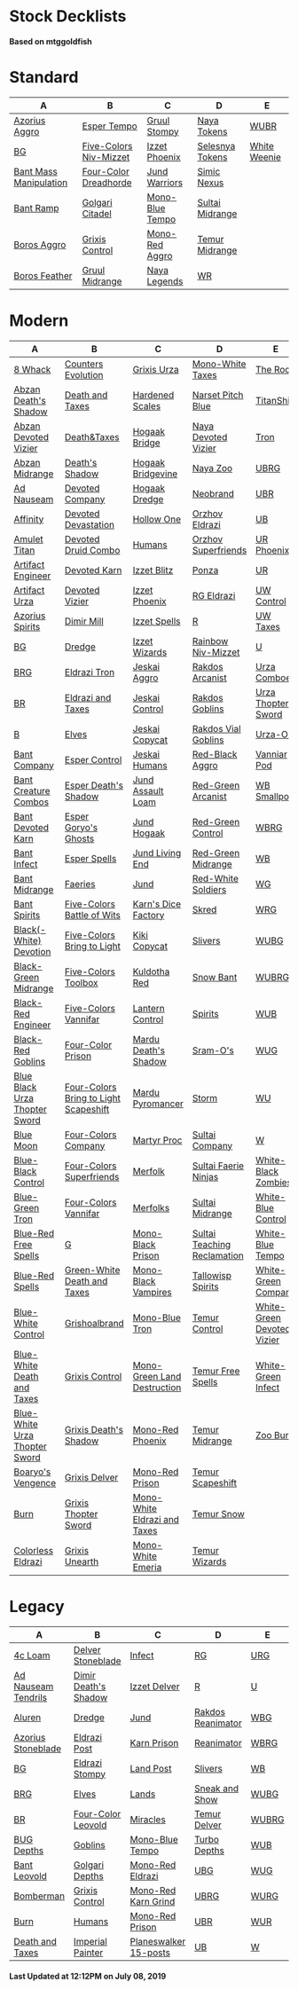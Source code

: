 # Stock Decklists
#### Based on mtggoldfish


# Standard

|                                       A                                        |                                       B                                        |                                C                                 |                                D                                 |                             E                              |
|--------------------------------------------------------------------------------|--------------------------------------------------------------------------------|------------------------------------------------------------------|------------------------------------------------------------------|------------------------------------------------------------|
|[Azorius Aggro](./mtggoldfish/Standard/decks/Azorius_Aggro.md)                  |[Esper Tempo](./mtggoldfish/Standard/decks/Esper_Tempo.md)                      |[Gruul Stompy](./mtggoldfish/Standard/decks/Gruul_Stompy.md)      |[Naya Tokens](./mtggoldfish/Standard/decks/Naya_Tokens.md)        |[WUBR](./mtggoldfish/Standard/decks/WUBR.md)                |
|[BG](./mtggoldfish/Standard/decks/BG.md)                                        |[Five-Colors Niv-Mizzet](./mtggoldfish/Standard/decks/Five-Colors_Niv-Mizzet.md)|[Izzet Phoenix](./mtggoldfish/Standard/decks/Izzet_Phoenix.md)    |[Selesnya Tokens](./mtggoldfish/Standard/decks/Selesnya_Tokens.md)|[White Weenie](./mtggoldfish/Standard/decks/White_Weenie.md)|
|[Bant Mass Manipulation](./mtggoldfish/Standard/decks/Bant_Mass_Manipulation.md)|[Four-Color Dreadhorde](./mtggoldfish/Standard/decks/Four-Color_Dreadhorde.md)  |[Jund Warriors](./mtggoldfish/Standard/decks/Jund_Warriors.md)    |[Simic Nexus](./mtggoldfish/Standard/decks/Simic_Nexus.md)        |                                                            |
|[Bant Ramp](./mtggoldfish/Standard/decks/Bant_Ramp.md)                          |[Golgari Citadel](./mtggoldfish/Standard/decks/Golgari_Citadel.md)              |[Mono-Blue Tempo](./mtggoldfish/Standard/decks/Mono-Blue_Tempo.md)|[Sultai Midrange](./mtggoldfish/Standard/decks/Sultai_Midrange.md)|                                                            |
|[Boros Aggro](./mtggoldfish/Standard/decks/Boros_Aggro.md)                      |[Grixis Control](./mtggoldfish/Standard/decks/Grixis_Control.md)                |[Mono-Red Aggro](./mtggoldfish/Standard/decks/Mono-Red_Aggro.md)  |[Temur Midrange](./mtggoldfish/Standard/decks/Temur_Midrange.md)  |                                                            |
|[Boros Feather](./mtggoldfish/Standard/decks/Boros_Feather.md)                  |[Gruul Midrange](./mtggoldfish/Standard/decks/Gruul_Midrange.md)                |[Naya Legends](./mtggoldfish/Standard/decks/Naya_Legends.md)      |[WR](./mtggoldfish/Standard/decks/WR.md)                          |                                                            |


# Modern

|                                             A                                              |                                                     B                                                      |                                            C                                             |                                           D                                            |                                          E                                           |
|--------------------------------------------------------------------------------------------|------------------------------------------------------------------------------------------------------------|------------------------------------------------------------------------------------------|----------------------------------------------------------------------------------------|--------------------------------------------------------------------------------------|
|[8 Whack](./mtggoldfish/Modern/decks/8_Whack.md)                                            |[Counters Evolution](./mtggoldfish/Modern/decks/Counters_Evolution.md)                                      |[Grixis Urza](./mtggoldfish/Modern/decks/Grixis_Urza.md)                                  |[Mono-White Taxes](./mtggoldfish/Modern/decks/Mono-White_Taxes.md)                      |[The Rock](./mtggoldfish/Modern/decks/The_Rock.md)                                    |
|[Abzan Death's Shadow](./mtggoldfish/Modern/decks/Abzan_Death's_Shadow.md)                  |[Death and Taxes](./mtggoldfish/Modern/decks/Death_and_Taxes.md)                                            |[Hardened Scales](./mtggoldfish/Modern/decks/Hardened_Scales.md)                          |[Narset Pitch Blue](./mtggoldfish/Modern/decks/Narset_Pitch_Blue.md)                    |[TitanShift](./mtggoldfish/Modern/decks/TitanShift.md)                                |
|[Abzan Devoted Vizier](./mtggoldfish/Modern/decks/Abzan_Devoted_Vizier.md)                  |[Death&amp;Taxes](./mtggoldfish/Modern/decks/Death&amp;Taxes.md)                                            |[Hogaak Bridge](./mtggoldfish/Modern/decks/Hogaak_Bridge.md)                              |[Naya Devoted Vizier](./mtggoldfish/Modern/decks/Naya_Devoted_Vizier.md)                |[Tron](./mtggoldfish/Modern/decks/Tron.md)                                            |
|[Abzan Midrange](./mtggoldfish/Modern/decks/Abzan_Midrange.md)                              |[Death's Shadow](./mtggoldfish/Modern/decks/Death's_Shadow.md)                                              |[Hogaak Bridgevine](./mtggoldfish/Modern/decks/Hogaak_Bridgevine.md)                      |[Naya Zoo](./mtggoldfish/Modern/decks/Naya_Zoo.md)                                      |[UBRG](./mtggoldfish/Modern/decks/UBRG.md)                                            |
|[Ad Nauseam](./mtggoldfish/Modern/decks/Ad_Nauseam.md)                                      |[Devoted Company](./mtggoldfish/Modern/decks/Devoted_Company.md)                                            |[Hogaak Dredge](./mtggoldfish/Modern/decks/Hogaak_Dredge.md)                              |[Neobrand](./mtggoldfish/Modern/decks/Neobrand.md)                                      |[UBR](./mtggoldfish/Modern/decks/UBR.md)                                              |
|[Affinity](./mtggoldfish/Modern/decks/Affinity.md)                                          |[Devoted Devastation](./mtggoldfish/Modern/decks/Devoted_Devastation.md)                                    |[Hollow One](./mtggoldfish/Modern/decks/Hollow_One.md)                                    |[Orzhov Eldrazi](./mtggoldfish/Modern/decks/Orzhov_Eldrazi.md)                          |[UB](./mtggoldfish/Modern/decks/UB.md)                                                |
|[Amulet Titan](./mtggoldfish/Modern/decks/Amulet_Titan.md)                                  |[Devoted Druid Combo](./mtggoldfish/Modern/decks/Devoted_Druid_Combo.md)                                    |[Humans](./mtggoldfish/Modern/decks/Humans.md)                                            |[Orzhov Superfriends](./mtggoldfish/Modern/decks/Orzhov_Superfriends.md)                |[UR Phoenix](./mtggoldfish/Modern/decks/UR_Phoenix.md)                                |
|[Artifact Engineer](./mtggoldfish/Modern/decks/Artifact_Engineer.md)                        |[Devoted Karn](./mtggoldfish/Modern/decks/Devoted_Karn.md)                                                  |[Izzet Blitz](./mtggoldfish/Modern/decks/Izzet_Blitz.md)                                  |[Ponza](./mtggoldfish/Modern/decks/Ponza.md)                                            |[UR](./mtggoldfish/Modern/decks/UR.md)                                                |
|[Artifact Urza](./mtggoldfish/Modern/decks/Artifact_Urza.md)                                |[Devoted Vizier](./mtggoldfish/Modern/decks/Devoted_Vizier.md)                                              |[Izzet Phoenix](./mtggoldfish/Modern/decks/Izzet_Phoenix.md)                              |[RG Eldrazi](./mtggoldfish/Modern/decks/RG_Eldrazi.md)                                  |[UW Control](./mtggoldfish/Modern/decks/UW_Control.md)                                |
|[Azorius Spirits](./mtggoldfish/Modern/decks/Azorius_Spirits.md)                            |[Dimir Mill](./mtggoldfish/Modern/decks/Dimir_Mill.md)                                                      |[Izzet Spells](./mtggoldfish/Modern/decks/Izzet_Spells.md)                                |[R](./mtggoldfish/Modern/decks/R.md)                                                    |[UW Taxes](./mtggoldfish/Modern/decks/UW_Taxes.md)                                    |
|[BG](./mtggoldfish/Modern/decks/BG.md)                                                      |[Dredge](./mtggoldfish/Modern/decks/Dredge.md)                                                              |[Izzet Wizards](./mtggoldfish/Modern/decks/Izzet_Wizards.md)                              |[Rainbow Niv-Mizzet](./mtggoldfish/Modern/decks/Rainbow_Niv-Mizzet.md)                  |[U](./mtggoldfish/Modern/decks/U.md)                                                  |
|[BRG](./mtggoldfish/Modern/decks/BRG.md)                                                    |[Eldrazi Tron](./mtggoldfish/Modern/decks/Eldrazi_Tron.md)                                                  |[Jeskai Aggro](./mtggoldfish/Modern/decks/Jeskai_Aggro.md)                                |[Rakdos Arcanist](./mtggoldfish/Modern/decks/Rakdos_Arcanist.md)                        |[Urza Comboes](./mtggoldfish/Modern/decks/Urza_Comboes.md)                            |
|[BR](./mtggoldfish/Modern/decks/BR.md)                                                      |[Eldrazi and Taxes](./mtggoldfish/Modern/decks/Eldrazi_and_Taxes.md)                                        |[Jeskai Control](./mtggoldfish/Modern/decks/Jeskai_Control.md)                            |[Rakdos Goblins](./mtggoldfish/Modern/decks/Rakdos_Goblins.md)                          |[Urza Thopter Sword](./mtggoldfish/Modern/decks/Urza_Thopter_Sword.md)                |
|[B](./mtggoldfish/Modern/decks/B.md)                                                        |[Elves](./mtggoldfish/Modern/decks/Elves.md)                                                                |[Jeskai Copycat](./mtggoldfish/Modern/decks/Jeskai_Copycat.md)                            |[Rakdos Vial Goblins](./mtggoldfish/Modern/decks/Rakdos_Vial_Goblins.md)                |[Urza-O's](./mtggoldfish/Modern/decks/Urza-O's.md)                                    |
|[Bant Company](./mtggoldfish/Modern/decks/Bant_Company.md)                                  |[Esper Control](./mtggoldfish/Modern/decks/Esper_Control.md)                                                |[Jeskai Humans](./mtggoldfish/Modern/decks/Jeskai_Humans.md)                              |[Red-Black Aggro](./mtggoldfish/Modern/decks/Red-Black_Aggro.md)                        |[Vanniar Pod](./mtggoldfish/Modern/decks/Vanniar_Pod.md)                              |
|[Bant Creature Combos](./mtggoldfish/Modern/decks/Bant_Creature_Combos.md)                  |[Esper Death's Shadow](./mtggoldfish/Modern/decks/Esper_Death's_Shadow.md)                                  |[Jund Assault Loam](./mtggoldfish/Modern/decks/Jund_Assault_Loam.md)                      |[Red-Green Arcanist](./mtggoldfish/Modern/decks/Red-Green_Arcanist.md)                  |[WB Smallpox](./mtggoldfish/Modern/decks/WB_Smallpox.md)                              |
|[Bant Devoted Karn](./mtggoldfish/Modern/decks/Bant_Devoted_Karn.md)                        |[Esper Goryo's Ghosts](./mtggoldfish/Modern/decks/Esper_Goryo's_Ghosts.md)                                  |[Jund Hogaak](./mtggoldfish/Modern/decks/Jund_Hogaak.md)                                  |[Red-Green Control](./mtggoldfish/Modern/decks/Red-Green_Control.md)                    |[WBRG](./mtggoldfish/Modern/decks/WBRG.md)                                            |
|[Bant Infect](./mtggoldfish/Modern/decks/Bant_Infect.md)                                    |[Esper Spells](./mtggoldfish/Modern/decks/Esper_Spells.md)                                                  |[Jund Living End](./mtggoldfish/Modern/decks/Jund_Living_End.md)                          |[Red-Green Midrange](./mtggoldfish/Modern/decks/Red-Green_Midrange.md)                  |[WB](./mtggoldfish/Modern/decks/WB.md)                                                |
|[Bant Midrange](./mtggoldfish/Modern/decks/Bant_Midrange.md)                                |[Faeries](./mtggoldfish/Modern/decks/Faeries.md)                                                            |[Jund](./mtggoldfish/Modern/decks/Jund.md)                                                |[Red-White Soldiers](./mtggoldfish/Modern/decks/Red-White_Soldiers.md)                  |[WG](./mtggoldfish/Modern/decks/WG.md)                                                |
|[Bant Spirits](./mtggoldfish/Modern/decks/Bant_Spirits.md)                                  |[Five-Colors Battle of Wits](./mtggoldfish/Modern/decks/Five-Colors_Battle_of_Wits.md)                      |[Karn's Dice Factory](./mtggoldfish/Modern/decks/Karn's_Dice_Factory.md)                  |[Skred](./mtggoldfish/Modern/decks/Skred.md)                                            |[WRG](./mtggoldfish/Modern/decks/WRG.md)                                              |
|[Black(-White) Devotion](./mtggoldfish/Modern/decks/Black(-White)_Devotion.md)              |[Five-Colors Bring to Light](./mtggoldfish/Modern/decks/Five-Colors_Bring_to_Light.md)                      |[Kiki Copycat](./mtggoldfish/Modern/decks/Kiki_Copycat.md)                                |[Slivers](./mtggoldfish/Modern/decks/Slivers.md)                                        |[WUBG](./mtggoldfish/Modern/decks/WUBG.md)                                            |
|[Black-Green Midrange](./mtggoldfish/Modern/decks/Black-Green_Midrange.md)                  |[Five-Colors Toolbox](./mtggoldfish/Modern/decks/Five-Colors_Toolbox.md)                                    |[Kuldotha Red](./mtggoldfish/Modern/decks/Kuldotha_Red.md)                                |[Snow Bant](./mtggoldfish/Modern/decks/Snow_Bant.md)                                    |[WUBRG](./mtggoldfish/Modern/decks/WUBRG.md)                                          |
|[Black-Red Engineer](./mtggoldfish/Modern/decks/Black-Red_Engineer.md)                      |[Five-Colors Vannifar](./mtggoldfish/Modern/decks/Five-Colors_Vannifar.md)                                  |[Lantern Control](./mtggoldfish/Modern/decks/Lantern_Control.md)                          |[Spirits](./mtggoldfish/Modern/decks/Spirits.md)                                        |[WUB](./mtggoldfish/Modern/decks/WUB.md)                                              |
|[Black-Red Goblins](./mtggoldfish/Modern/decks/Black-Red_Goblins.md)                        |[Four-Color Prison](./mtggoldfish/Modern/decks/Four-Color_Prison.md)                                        |[Mardu Death's Shadow](./mtggoldfish/Modern/decks/Mardu_Death's_Shadow.md)                |[Sram-O's](./mtggoldfish/Modern/decks/Sram-O's.md)                                      |[WUG](./mtggoldfish/Modern/decks/WUG.md)                                              |
|[Blue Black Urza Thopter Sword](./mtggoldfish/Modern/decks/Blue_Black_Urza_Thopter_Sword.md)|[Four-Colors Bring to Light Scapeshift](./mtggoldfish/Modern/decks/Four-Colors_Bring_to_Light_Scapeshift.md)|[Mardu Pyromancer](./mtggoldfish/Modern/decks/Mardu_Pyromancer.md)                        |[Storm](./mtggoldfish/Modern/decks/Storm.md)                                            |[WU](./mtggoldfish/Modern/decks/WU.md)                                                |
|[Blue Moon](./mtggoldfish/Modern/decks/Blue_Moon.md)                                        |[Four-Colors Company](./mtggoldfish/Modern/decks/Four-Colors_Company.md)                                    |[Martyr Proc](./mtggoldfish/Modern/decks/Martyr_Proc.md)                                  |[Sultai Company](./mtggoldfish/Modern/decks/Sultai_Company.md)                          |[W](./mtggoldfish/Modern/decks/W.md)                                                  |
|[Blue-Black Control](./mtggoldfish/Modern/decks/Blue-Black_Control.md)                      |[Four-Colors Superfriends](./mtggoldfish/Modern/decks/Four-Colors_Superfriends.md)                          |[Merfolk](./mtggoldfish/Modern/decks/Merfolk.md)                                          |[Sultai Faerie Ninjas](./mtggoldfish/Modern/decks/Sultai_Faerie_Ninjas.md)              |[White-Black Zombies](./mtggoldfish/Modern/decks/White-Black_Zombies.md)              |
|[Blue-Green Tron](./mtggoldfish/Modern/decks/Blue-Green_Tron.md)                            |[Four-Colors Vannifar](./mtggoldfish/Modern/decks/Four-Colors_Vannifar.md)                                  |[Merfolks](./mtggoldfish/Modern/decks/Merfolks.md)                                        |[Sultai Midrange](./mtggoldfish/Modern/decks/Sultai_Midrange.md)                        |[White-Blue Control](./mtggoldfish/Modern/decks/White-Blue_Control.md)                |
|[Blue-Red Free Spells](./mtggoldfish/Modern/decks/Blue-Red_Free_Spells.md)                  |[G](./mtggoldfish/Modern/decks/G.md)                                                                        |[Mono-Black Prison](./mtggoldfish/Modern/decks/Mono-Black_Prison.md)                      |[Sultai Teaching Reclamation](./mtggoldfish/Modern/decks/Sultai_Teaching_Reclamation.md)|[White-Blue Tempo](./mtggoldfish/Modern/decks/White-Blue_Tempo.md)                    |
|[Blue-Red Spells](./mtggoldfish/Modern/decks/Blue-Red_Spells.md)                            |[Green-White Death and Taxes](./mtggoldfish/Modern/decks/Green-White_Death_and_Taxes.md)                    |[Mono-Black Vampires](./mtggoldfish/Modern/decks/Mono-Black_Vampires.md)                  |[Tallowisp Spirits](./mtggoldfish/Modern/decks/Tallowisp_Spirits.md)                    |[White-Green Company](./mtggoldfish/Modern/decks/White-Green_Company.md)              |
|[Blue-White Control](./mtggoldfish/Modern/decks/Blue-White_Control.md)                      |[Grishoalbrand](./mtggoldfish/Modern/decks/Grishoalbrand.md)                                                |[Mono-Blue Tron](./mtggoldfish/Modern/decks/Mono-Blue_Tron.md)                            |[Temur Control](./mtggoldfish/Modern/decks/Temur_Control.md)                            |[White-Green Devoted Vizier](./mtggoldfish/Modern/decks/White-Green_Devoted_Vizier.md)|
|[Blue-White Death and Taxes](./mtggoldfish/Modern/decks/Blue-White_Death_and_Taxes.md)      |[Grixis Control](./mtggoldfish/Modern/decks/Grixis_Control.md)                                              |[Mono-Green Land Destruction](./mtggoldfish/Modern/decks/Mono-Green_Land_Destruction.md)  |[Temur Free Spells](./mtggoldfish/Modern/decks/Temur_Free_Spells.md)                    |[White-Green Infect](./mtggoldfish/Modern/decks/White-Green_Infect.md)                |
|[Blue-White Urza Thopter Sword](./mtggoldfish/Modern/decks/Blue-White_Urza_Thopter_Sword.md)|[Grixis Death's Shadow](./mtggoldfish/Modern/decks/Grixis_Death's_Shadow.md)                                |[Mono-Red Phoenix](./mtggoldfish/Modern/decks/Mono-Red_Phoenix.md)                        |[Temur Midrange](./mtggoldfish/Modern/decks/Temur_Midrange.md)                          |[Zoo Burn](./mtggoldfish/Modern/decks/Zoo_Burn.md)                                    |
|[Boaryo's Vengence](./mtggoldfish/Modern/decks/Boaryo's_Vengence.md)                        |[Grixis Delver](./mtggoldfish/Modern/decks/Grixis_Delver.md)                                                |[Mono-Red Prison](./mtggoldfish/Modern/decks/Mono-Red_Prison.md)                          |[Temur Scapeshift](./mtggoldfish/Modern/decks/Temur_Scapeshift.md)                      |                                                                                      |
|[Burn](./mtggoldfish/Modern/decks/Burn.md)                                                  |[Grixis Thopter Sword](./mtggoldfish/Modern/decks/Grixis_Thopter_Sword.md)                                  |[Mono-White Eldrazi and Taxes](./mtggoldfish/Modern/decks/Mono-White_Eldrazi_and_Taxes.md)|[Temur Snow](./mtggoldfish/Modern/decks/Temur_Snow.md)                                  |                                                                                      |
|[Colorless Eldrazi](./mtggoldfish/Modern/decks/Colorless_Eldrazi.md)                        |[Grixis Unearth](./mtggoldfish/Modern/decks/Grixis_Unearth.md)                                              |[Mono-White Emeria](./mtggoldfish/Modern/decks/Mono-White_Emeria.md)                      |[Temur Wizards](./mtggoldfish/Modern/decks/Temur_Wizards.md)                            |                                                                                      |


# Legacy

|                                   A                                    |                                    B                                     |                                     C                                      |                                 D                                  |                     E                      |
|------------------------------------------------------------------------|--------------------------------------------------------------------------|----------------------------------------------------------------------------|--------------------------------------------------------------------|--------------------------------------------|
|[4c Loam](./mtggoldfish/Legacy/decks/4c_Loam.md)                        |[Delver Stoneblade](./mtggoldfish/Legacy/decks/Delver_Stoneblade.md)      |[Infect](./mtggoldfish/Legacy/decks/Infect.md)                              |[RG](./mtggoldfish/Legacy/decks/RG.md)                              |[URG](./mtggoldfish/Legacy/decks/URG.md)    |
|[Ad Nauseam Tendrils](./mtggoldfish/Legacy/decks/Ad_Nauseam_Tendrils.md)|[Dimir Death's Shadow](./mtggoldfish/Legacy/decks/Dimir_Death's_Shadow.md)|[Izzet Delver](./mtggoldfish/Legacy/decks/Izzet_Delver.md)                  |[R](./mtggoldfish/Legacy/decks/R.md)                                |[U](./mtggoldfish/Legacy/decks/U.md)        |
|[Aluren](./mtggoldfish/Legacy/decks/Aluren.md)                          |[Dredge](./mtggoldfish/Legacy/decks/Dredge.md)                            |[Jund](./mtggoldfish/Legacy/decks/Jund.md)                                  |[Rakdos Reanimator](./mtggoldfish/Legacy/decks/Rakdos_Reanimator.md)|[WBG](./mtggoldfish/Legacy/decks/WBG.md)    |
|[Azorius Stoneblade](./mtggoldfish/Legacy/decks/Azorius_Stoneblade.md)  |[Eldrazi Post](./mtggoldfish/Legacy/decks/Eldrazi_Post.md)                |[Karn Prison](./mtggoldfish/Legacy/decks/Karn_Prison.md)                    |[Reanimator](./mtggoldfish/Legacy/decks/Reanimator.md)              |[WBRG](./mtggoldfish/Legacy/decks/WBRG.md)  |
|[BG](./mtggoldfish/Legacy/decks/BG.md)                                  |[Eldrazi Stompy](./mtggoldfish/Legacy/decks/Eldrazi_Stompy.md)            |[Land Post](./mtggoldfish/Legacy/decks/Land_Post.md)                        |[Slivers](./mtggoldfish/Legacy/decks/Slivers.md)                    |[WB](./mtggoldfish/Legacy/decks/WB.md)      |
|[BRG](./mtggoldfish/Legacy/decks/BRG.md)                                |[Elves](./mtggoldfish/Legacy/decks/Elves.md)                              |[Lands](./mtggoldfish/Legacy/decks/Lands.md)                                |[Sneak and Show](./mtggoldfish/Legacy/decks/Sneak_and_Show.md)      |[WUBG](./mtggoldfish/Legacy/decks/WUBG.md)  |
|[BR](./mtggoldfish/Legacy/decks/BR.md)                                  |[Four-Color Leovold](./mtggoldfish/Legacy/decks/Four-Color_Leovold.md)    |[Miracles](./mtggoldfish/Legacy/decks/Miracles.md)                          |[Temur Delver](./mtggoldfish/Legacy/decks/Temur_Delver.md)          |[WUBRG](./mtggoldfish/Legacy/decks/WUBRG.md)|
|[BUG Depths](./mtggoldfish/Legacy/decks/BUG_Depths.md)                  |[Goblins](./mtggoldfish/Legacy/decks/Goblins.md)                          |[Mono-Blue Tempo](./mtggoldfish/Legacy/decks/Mono-Blue_Tempo.md)            |[Turbo Depths](./mtggoldfish/Legacy/decks/Turbo_Depths.md)          |[WUB](./mtggoldfish/Legacy/decks/WUB.md)    |
|[Bant Leovold](./mtggoldfish/Legacy/decks/Bant_Leovold.md)              |[Golgari Depths](./mtggoldfish/Legacy/decks/Golgari_Depths.md)            |[Mono-Red Eldrazi](./mtggoldfish/Legacy/decks/Mono-Red_Eldrazi.md)          |[UBG](./mtggoldfish/Legacy/decks/UBG.md)                            |[WUG](./mtggoldfish/Legacy/decks/WUG.md)    |
|[Bomberman](./mtggoldfish/Legacy/decks/Bomberman.md)                    |[Grixis Control](./mtggoldfish/Legacy/decks/Grixis_Control.md)            |[Mono-Red Karn Grind](./mtggoldfish/Legacy/decks/Mono-Red_Karn_Grind.md)    |[UBRG](./mtggoldfish/Legacy/decks/UBRG.md)                          |[WURG](./mtggoldfish/Legacy/decks/WURG.md)  |
|[Burn](./mtggoldfish/Legacy/decks/Burn.md)                              |[Humans](./mtggoldfish/Legacy/decks/Humans.md)                            |[Mono-Red Prison](./mtggoldfish/Legacy/decks/Mono-Red_Prison.md)            |[UBR](./mtggoldfish/Legacy/decks/UBR.md)                            |[WUR](./mtggoldfish/Legacy/decks/WUR.md)    |
|[Death and Taxes](./mtggoldfish/Legacy/decks/Death_and_Taxes.md)        |[Imperial Painter](./mtggoldfish/Legacy/decks/Imperial_Painter.md)        |[Planeswalker 15-posts](./mtggoldfish/Legacy/decks/Planeswalker_15-posts.md)|[UB](./mtggoldfish/Legacy/decks/UB.md)                              |[W](./mtggoldfish/Legacy/decks/W.md)        |



#### Last Updated at 12:12PM on July 08, 2019